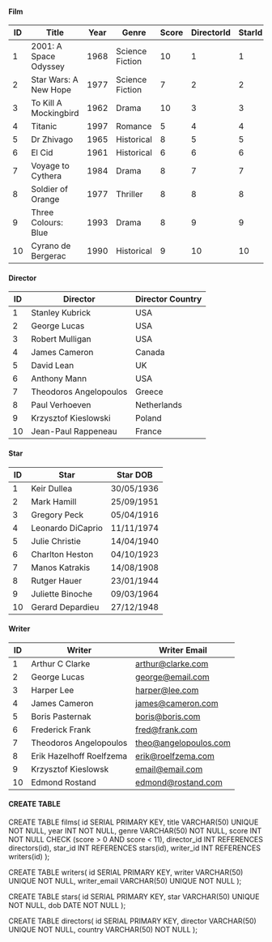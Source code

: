 #### Film

| ID  | Title                 | Year | Genre           | Score | DirectorId | StarId | WriterId |
| --- | --------------------- | ---- | --------------- | ----- |------------|--------|----------|
| 1   | 2001: A Space Odyssey | 1968 | Science Fiction | 10    | 1          | 1      | 1        |
| 2   | Star Wars: A New Hope | 1977 | Science Fiction | 7     | 2          | 2      | 2        |
| 3   | To Kill A Mockingbird | 1962 | Drama           | 10    | 3          | 3      | 3        |
| 4   | Titanic               | 1997 | Romance         | 5     | 4          | 4      | 4        |
| 5   | Dr Zhivago            | 1965 | Historical      | 8     | 5          | 5      | 5        |
| 6   | El Cid                | 1961 | Historical      | 6     | 6          | 6      | 6        |
| 7   | Voyage to Cythera     | 1984 | Drama           | 8     | 7          | 7      | 7        |
| 8   | Soldier of Orange     | 1977 | Thriller        | 8     | 8          | 8      | 8        |
| 9   | Three Colours: Blue   | 1993 | Drama           | 8     | 9          | 9      | 9        |
| 10  | Cyrano de Bergerac    | 1990 | Historical      | 9     | 10         | 10     | 10       |


#### Director


| ID  | Director               | Director Country |
| --- | ---------------------- | ---------------- |
| 1   | Stanley Kubrick        | USA              |
| 2   | George Lucas           | USA              |
| 3   | Robert Mulligan        | USA              |
| 4   | James Cameron          | Canada           |
| 5   | David Lean             | UK               |
| 6   | Anthony Mann           | USA              |
| 7   | Theodoros Angelopoulos | Greece           |
| 8   | Paul Verhoeven         | Netherlands      |
| 9   | Krzysztof Kieslowski   | Poland           |
| 10  | Jean-Paul Rappeneau    | France           |

#### Star 

| ID  | Star              | Star DOB   |
| --- | ----------------- | ---------- |
| 1   | Keir Dullea       | 30/05/1936 |
| 2   | Mark Hamill       | 25/09/1951 |
| 3   | Gregory Peck      | 05/04/1916 |
| 4   | Leonardo DiCaprio | 11/11/1974 |
| 5   | Julie Christie    | 14/04/1940 |
| 6   | Charlton Heston   | 04/10/1923 |
| 7   | Manos Katrakis    | 14/08/1908 |
| 8   | Rutger Hauer      | 23/01/1944 |
| 9   | Juliette Binoche  | 09/03/1964 |
| 10  | Gerard Depardieu  | 27/12/1948 |

#### Writer 

| ID  | Writer                   | Writer Email          |
| --- | ------------------------ | --------------------- |
| 1   | Arthur C Clarke          | arthur@clarke.com     |
| 2   | George Lucas             | george@email.com      |
| 3   | Harper Lee               | harper@lee.com        |
| 4   | James Cameron            | james@cameron.com     |
| 5   | Boris Pasternak          | boris@boris.com       |
| 6   | Frederick Frank          | fred@frank.com        |
| 7   | Theodoros Angelopoulos   | theo@angelopoulos.com |
| 8   | Erik Hazelhoff Roelfzema | erik@roelfzema.com    |
| 9   | Krzysztof Kieslowsk      | email@email.com       |
| 10  | Edmond Rostand           | edmond@rostand.com    |



#### CREATE TABLE 


CREATE TABLE films(
id SERIAL PRIMARY KEY,
title VARCHAR(50) UNIQUE NOT NULL,
year INT NOT NULL,
genre VARCHAR(50) NOT NULL,
score INT NOT NULL CHECK (score > 0 AND score < 11),
director_id INT REFERENCES directors(id),
star_id INT REFERENCES stars(id),
writer_id INT REFERENCES writers(id)
); 


CREATE TABLE writers(
id SERIAL PRIMARY KEY,
writer VARCHAR(50) UNIQUE NOT NULL,
writer_email VARCHAR(50) UNIQUE NOT NULL
);


CREATE TABLE stars(
id SERIAL PRIMARY KEY,
star VARCHAR(50) UNIQUE NOT NULL,
dob DATE NOT NULL
); 


CREATE TABLE directors(
id SERIAL PRIMARY KEY,
director VARCHAR(50) UNIQUE NOT NULL,
country VARCHAR(50) NOT NULL
);